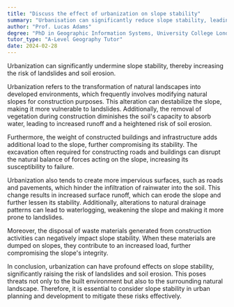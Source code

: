 ```yaml
---
title: "Discuss the effect of urbanization on slope stability"
summary: "Urbanisation can significantly reduce slope stability, leading to increased risk of landslides and soil erosion."
author: "Prof. Lucas Adams"
degree: "PhD in Geographic Information Systems, University College London"
tutor_type: "A-Level Geography Tutor"
date: 2024-02-28
---
```


Urbanization can significantly undermine slope stability, thereby increasing the risk of landslides and soil erosion.

Urbanization refers to the transformation of natural landscapes into developed environments, which frequently involves modifying natural slopes for construction purposes. This alteration can destabilize the slope, making it more vulnerable to landslides. Additionally, the removal of vegetation during construction diminishes the soil's capacity to absorb water, leading to increased runoff and a heightened risk of soil erosion.

Furthermore, the weight of constructed buildings and infrastructure adds additional load to the slope, further compromising its stability. The excavation often required for constructing roads and buildings can disrupt the natural balance of forces acting on the slope, increasing its susceptibility to failure.

Urbanization also tends to create more impervious surfaces, such as roads and pavements, which hinder the infiltration of rainwater into the soil. This change results in increased surface runoff, which can erode the slope and further lessen its stability. Additionally, alterations to natural drainage patterns can lead to waterlogging, weakening the slope and making it more prone to landslides.

Moreover, the disposal of waste materials generated from construction activities can negatively impact slope stability. When these materials are dumped on slopes, they contribute to an increased load, further compromising the slope's integrity.

In conclusion, urbanization can have profound effects on slope stability, significantly raising the risk of landslides and soil erosion. This poses threats not only to the built environment but also to the surrounding natural landscape. Therefore, it is essential to consider slope stability in urban planning and development to mitigate these risks effectively.
    